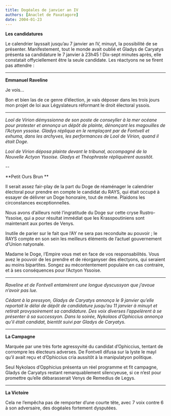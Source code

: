 ```yaml
---
title: Dogéales de janvier an IV
authors: [Anaclet de Paxatagore]
date: 2004-01-23
---
```


**Les candidatures**

Le calendrier layssait jusqu’au 7 janvier an IV, minuyt, la possibilité de se présenter. Manifestement, tout le monde avait oublié et Gladys de Caryatys présenta sa candidature le 7 janvier à 23h45 ! Dix-sept minutes après, elle constatait offyciellement être la seule candidate. Les réactyons ne se firent pas attendre :

---

**Emmanuel Raveline**

Je vois...

Bon et bien las de ce genre d’élection, je vais déposer dans les trois jours mon projet de loi aux Légyslateurs réformant le droit électoral yssois.

---

_Lool de Virion démyssionna de son poste de conseyller à la mer océane pour protester et annonça un dépôt de plainte, dénonçant les magouilles de l’Actyon yssoise. Gladys répliqua en le remplaçant par de Fontvell et exhuma, dans les archyves, les performances de Lool de Virion, quand il était Doge._

_Lool de Virion déposa plainte devant le tribunal, accompagné de la Nouvelle Actyon Yssoise. Gladys et Théophraste répliquèrent aussitôt._

--

**Petit Ours Brun **

Il serait assez fair-play de la part du Doge de réaménager le calendrier électoral pour prendre en compte le candidat du RAYS, qui était occupé à essayer de délivrer un Doge honoraire, tout de même. Plaidons les circonstances exceptionnelles.

Nous avons d’ailleurs noté l’ingratitude du Doge sur cette cryse Rustro-Yssoise, qui a pour résultat immédiat que les Krasspoutiniens sont maintenant aux portes de Venys.

Inutile de parier sur le fait que l’AY ne sera pas reconduite au pouvoir ; le RAYS compte en son sein les meilleurs éléments de l’actuel gouvernement d’Union natyonale.

Madame le Doge, l’Empire vous met en face de vos responsabilités. Vous avez le pouvoir de les prendre et de réorganyser des électyons, qui seraient au moins bipartites. Songez au mécontentement populaire en cas contraire, et à ses conséquences pour l’Actyon Yssoise.

---

_Raveline et de Fontvell entamèrent une longue dyscussyon que j’avoue n’avoir pas lue._

_Cédant à la pressyon, Gladys de Caryatys annonça le 9 janvier qu’elle reportait le délai de dépôt de candidature jusqu’au 11 janvier à minuyt et retirait provysoirement sa candidature. Des voix diverses l’appelèrent à se présenter à sa successyon. Dans la soirée, Nykolaos d’Ophiccius annonça qu’il était candidat, bientôt suivi par Gladys de Caryatys._

---

**La Campagne**

Marquée par une très forte agressyvité du candidat d’Ophiccius, tentant de corrompre les électeurs adverses. De Fontvell difusa sur la lyste le mayl qu’il avait reçu et d’Ophiccius cria aussitôt à la manipulatyon politique.

Seul Nykolaos d’Opphicius présenta un réel programme et fit campagne, Gladys de Caryatys restant remarquablement silencyeuse, si ce n’est pour promettre qu’elle débarasserait Venys de Remedius de Legys.

---

**La Victoire**

Cela ne l’empêcha pas de remporter d’une courte tête, avec 7 voix contre 6 à son adversaire, des dogéales fortement dysputées.